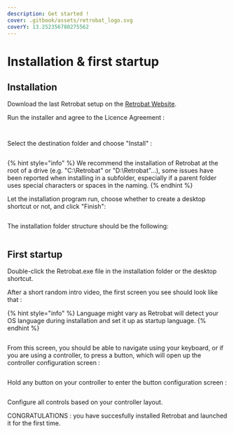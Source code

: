 ```yaml
---
description: Get started !
cover: .gitbook/assets/retrobat_logo.svg
coverY: 13.252356780275562
---
```


# Installation & first startup

## Installation

Download the last Retrobat setup on the [Retrobat Website](https://www.retrobat.ovh/dl\_en.html).

Run the installer and agree to the Licence Agreement :

<figure><img src="https://i.imgur.com/BcrxaWC.png" alt=""><figcaption></figcaption></figure>

<figure><img src="https://i.imgur.com/08boU9Q.png" alt=""><figcaption></figcaption></figure>

Select the destination folder and choose "Install" :

<figure><img src="https://i.imgur.com/ey8n2lD.png" alt=""><figcaption></figcaption></figure>

{% hint style="info" %}
We recommend the installation of Retrobat at the root of a drive (e.g. "C:\Retrobat" or "D:\Retrobat"...), some issues have been reported when installing in a subfolder, especially if a parent folder uses special characters or spaces in the naming.
{% endhint %}

Let the installation program run, choose whether to create a desktop shortcut or not, and click "Finish":

<figure><img src="https://i.imgur.com/8F7dihV.png" alt=""><figcaption></figcaption></figure>

The installation folder structure should be the following:

<figure><img src="https://i.imgur.com/Hffa513.png" alt=""><figcaption></figcaption></figure>

## First startup

Double-click the Retrobat.exe file in the installation folder or the desktop shortcut.

After a short random intro video, the first screen you see should look like that :

{% hint style="info" %}
Language might vary as Retrobat will detect your OS language during installation and set it up as startup language.
{% endhint %}

<figure><img src="https://i.imgur.com/XVFrmz6.png" alt=""><figcaption></figcaption></figure>

From this screen, you should be able to navigate using your keyboard, or if you are using a controller, to press a button, which will open up the controller configuration screen :

<figure><img src="https://i.imgur.com/C8T3fn5.png" alt=""><figcaption></figcaption></figure>

Hold any button on your controller to enter the button configuration screen :

<figure><img src="https://i.imgur.com/b3mepeW.png" alt=""><figcaption></figcaption></figure>

Configure all controls based on your controller layout.&#x20;



CONGRATULATIONS : you have succesfully installed Retrobat and launched it for the first time.
